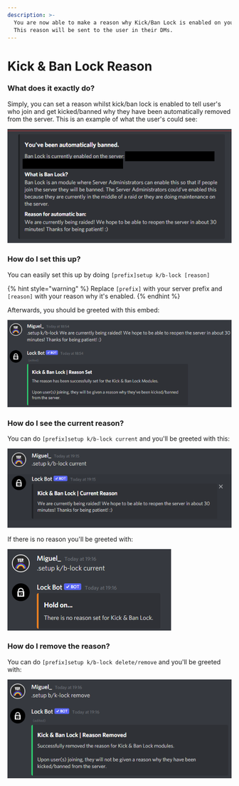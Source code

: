 ```yaml
---
description: >-
  You are now able to make a reason why Kick/Ban Lock is enabled on your server.
  This reason will be sent to the user in their DMs.
---
```


# Kick & Ban Lock Reason

### What does it exactly do?

Simply, you can set a reason whilst kick/ban lock is enabled to tell user's who join and get kicked/banned why they have been automatically removed from the server. This is an example of what the user's could see: 

![](../.gitbook/assets/untitled.png)

### How do I set this up?

You can easily set this up by doing `[prefix]setup k/b-lock [reason]`

{% hint style="warning" %}
Replace `[prefix]` with your server prefix and `[reason]` with your reason why it's enabled.
{% endhint %}

Afterwards, you should be greeted with this embed:

![](../.gitbook/assets/screenshot_1.png)

### How do I see the current reason?

You can do `[prefix]setup k/b-lock current` and you'll be greeted with this:

![](../.gitbook/assets/screenshot_2%20%281%29.png)

If there is no reason you'll be greeted with: 

![](../.gitbook/assets/screenshot_3%20%281%29.png)

### How do I remove the reason?

You can do `[prefix]setup k/b-lock delete/remove` and you'll be greeted with: 

![](../.gitbook/assets/screenshot_4%20%281%29.png)


